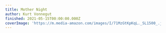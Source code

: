 ```yaml
---
title: Mother Night
author: Kurt Vonnegut
finished: 2021-05-15T00:00:00.000Z
coverImage: 'https://m.media-amazon.com/images/I/71MzGtKpKqL._SL1500_.jpg'
---
```


